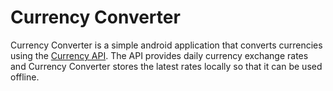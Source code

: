 # Currency Converter

Currency Converter is a simple android application that converts currencies using the [Currency API](https://github.com/fawazahmed0/currency-api). The API provides daily currency exchange rates and Currency Converter stores the latest rates locally so that it can be used offline.

